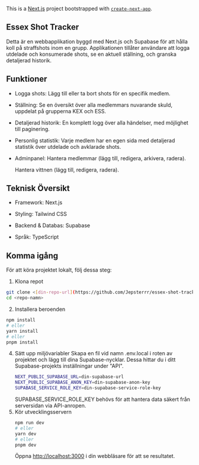 This is a [Next.js](https://nextjs.org) project bootstrapped with [`create-next-app`](https://nextjs.org/docs/app/api-reference/cli/create-next-app).

## Essex Shot Tracker

Detta är en webbapplikation byggd med Next.js och Supabase för att hålla koll på straffshots inom en grupp. Applikationen tillåter användare att logga utdelade och konsumerade shots, se en aktuell ställning, och granska detaljerad historik.

## Funktioner
- Logga shots: Lägg till eller ta bort shots för en specifik medlem.

- Ställning: Se en översikt över alla medlemmars nuvarande skuld, uppdelat på grupperna KEX och ESS.

- Detaljerad historik: En komplett logg över alla händelser, med möjlighet till paginering.

- Personlig statistik: Varje medlem har en egen sida med detaljerad statistik över utdelade och avklarade shots.

- Adminpanel:
  Hantera medlemmar (lägg till, redigera, arkivera, radera).

  Hantera vittnen (lägg till, redigera, radera).

## Teknisk Översikt
- Framework: Next.js

- Styling: Tailwind CSS

- Backend & Databas: Supabase

- Språk: TypeScript

## Komma igång
För att köra projektet lokalt, följ dessa steg:

1. Klona repot
  ```bash
  git clone <[din-repo-url](https://github.com/Jepsterrr/essex-shot-tracker)>
  cd <repo-namn>
  ```
2. Installera beroenden
  ```bash
  npm install
  # eller
  yarn install
  # eller
  pnpm install
  ``` 
4. Sätt upp miljövariabler
   Skapa en fil vid namn .env.local i roten av projektet och lägg till dina Supabase-nycklar. Dessa hittar du i ditt Supabase-projekts inställningar under "API".
   ```bash
   NEXT_PUBLIC_SUPABASE_URL=din-supabase-url
   NEXT_PUBLIC_SUPABASE_ANON_KEY=din-supabase-anon-key
   SUPABASE_SERVICE_ROLE_KEY=din-supabase-service-role-key
   ```
   SUPABASE_SERVICE_ROLE_KEY behövs för att hantera data säkert från serversidan via API-anropen.
6. Kör utvecklingsservern
   ```bash
   npm run dev
   # eller
   yarn dev
   # eller
   pnpm dev
   ```
   Öppna [http://localhost:3000](http://localhost:3000) i din webbläsare för att se resultatet.
